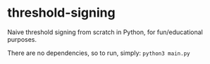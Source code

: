 # threshold-signing

Naive threshold signing from scratch in Python, for fun/educational purposes.

There are no dependencies, so to run, simply: `python3 main.py`
